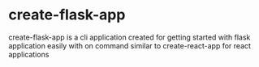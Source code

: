 # create-flask-app
create-flask-app  is a  cli application created for getting started with flask application easily with on command similar to create-react-app for react applications
